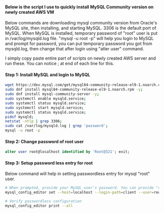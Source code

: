 #### Below is the script I use to quickly install MySQL Community version on newly created AWS VM
Below commands are downloading mysql community version from Oracle's MySQL site, then installing, and starting MySQL.
3306 is the default port of MySQL.
When MySQL is installed, temporary password of "root" user is put in /var/log/mysqld.log file.
"mysql -u root -p" will help you login to MySQL and prompt for password, you can put temporary password you got from mysqld.log, then change that after login using "atler user" command.

I simply copy paste entire part of scripts on newly created AWS server and run these. You can notice ; at end of each line for this.
#### Step 1: Install MySQL and login to MySQL
```sh
wget https://dev.mysql.com/get/mysql84-community-release-el9-1.noarch.rpm;
sudo dnf install mysql84-community-release-el9-1.noarch.rpm -y;
sudo dnf install mysql-community-server -y;
sudo systemctl enable mysqld.service;
sudo systemctl status mysqld.service;
sudo systemctl start mysqld.service;
sudo systemctl status mysqld.service;
pidof mysqld;
netstat -ntlp | grep 3306;
sudo cat /var/log/mysqld.log | grep 'password';
mysql -u root -p
```

#### Step 2: Change password of root user
```sql
alter user root@localhost identified by 'Root@321'; exit;
```

#### Step 3: Setup password less entry for root
Below command will help in setting passwordless entry for mysql "root" user.
```sh
# When prompted, provide your MySQL user's password. You can provide "root" or any other user here.
mysql_config_editor set --host=localhost --login-path=client --user=root --password

# Verify passwordless configuration
mysql_config_editor print --all
```
